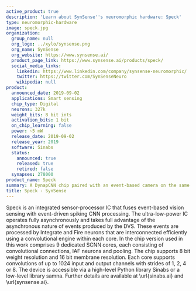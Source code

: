 ```yaml
---
active_product: true
description: 'Learn about SynSense''s neuromorphic hardware: Speck'
type: neuromorphic-hardware
image: speck.jpg
organization:
  group_name: null
  org_logo: ../xylo/synsense.png
  org_name: SynSense
  org_website: https://www.synsense.ai/
  product_page_link: https://www.synsense.ai/products/speck/
  social_media_links:
    linkedin: https://www.linkedin.com/company/synsense-neuromorphic/
    twitter: https://twitter.com/SynSenseNeuro
    wikipedia: null
product:
  announced_date: 2019-09-02
  applications: Smart sensing
  chip_type: Digital
  neurons: 327k
  weight_bits: 8 bit ints
  activation_bits: 1 bit
  on_chip_learning: false
  power: ~5 mW
  release_date: 2019-09-02
  release_year: 2019
  software: Sinabs
  status:
    announced: true
    released: true
    retired: false
  synapses: 278000
product_name: Speck
summary: A DynapCNN chip paired with an event-based camera on the same die.
title: Speck - SynSense
---
```


Speck is an integrated sensor-processor IC that fuses event-based vision sensing with event-driven spiking CNN processing. The ultra-low-power IC operates fully asynchronously and takes full advantage of the asynchronous nature of events produced by the DVS. These events are processed by Integrate and Fire neurons that are interconnected efficiently using a convolutional engine within each core. In the chip version used in this work comprises 9 dedicated SCNN cores, each consisting of convolutional connections, IAF neurons and pooling. The chip supports 8 bit weight resolution and 16 bit membrane resolution. Each core supports convolutions of up to 1024 input and output channels with strides of 1, 2, 4 or 8. The device is accessible via a high-level Python library Sinabs or a low-level library samna. Further details are available at \url{sinabs.ai} and \url{synsense.ai}.
